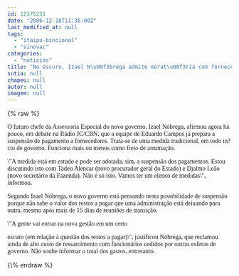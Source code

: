 ```yaml
---
id: 12375251
date: "2006-12-18T11:36:00Z"
last_modified_at: null
tags:
  - "itaipu-bincional"
  - "sinovac"
categories:
  - "noticias"
title: "No escuro, Izael N\u00f3brega admite morat\u00f3ria com fornecedores, j\u00e1 no in?cio da nova gest\u00e3o"
sutia: null
chapeu: null
autor: null
imagem: null
---
```

{\% raw %}
<p><P><FONT face=Verdana>O futuro chefe da Assessoria Especial do novo governo, Izael Nóbrega, afirmou agora há pouco, em debate na Rádio JC/CBN, que a equipe de Eduardo Campos já prepara a suspensão de pagamento a fornecedores. Trata-se de uma medida tradicional, em todo in?cio de governo. Funciona mais ou menos como freio de arrumação. </FONT></P></p>
<p><P><FONT face=Verdana>\"A medida está em estudo e pode ser adotada, sim, a suspensão dos pagamentos. Estou discutindo isto com Tadeu Alencar (novo procurador geral do Estado) e Djalmo Leão (novo secretário da Fazenda). Não é só isto. Vamos ter um elenco de medidas\", informou.</FONT></P></p>
<p><P><FONT face=Verdana>Segundo Izael Nóbrega, o novo governo está pensando nesta possibilidade de suspensão porque não sabe o valor dos restos a pagar que uma administração está deixando para outra, mesmo após mais de 15 dias de reuniões de transição.</FONT></P></p>
<p><P><FONT face=Verdana>\"A gente vai entrar na nova gestão em um certo</p>
<p> escuro (em relação à questão dos restos a pagar)\", justificou Nóbrega, que reclamou ainda de alto custo de ressarcimento com funcionários cedidos por outras esferas de governo. Não soube informar o total dos gastos, entretanto.</FONT></P> </p>
{\% endraw %}